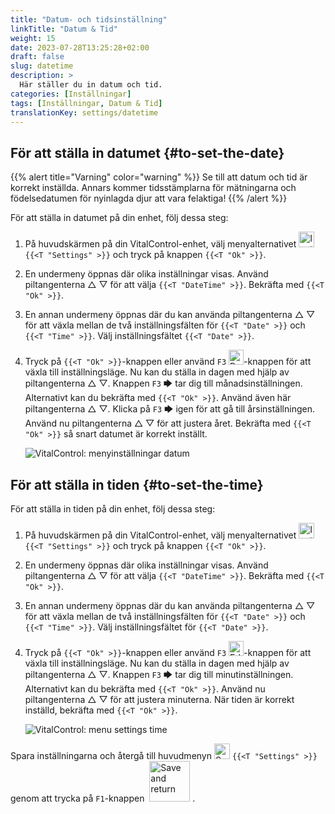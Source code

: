 ```yaml
---
title: "Datum- och tidsinställning"
linkTitle: "Datum & Tid"
weight: 15
date: 2023-07-28T13:25:28+02:00
draft: false
slug: datetime
description: >
  Här ställer du in datum och tid.
categories: [Inställningar]
tags: [Inställningar, Datum & Tid]
translationKey: settings/datetime
---
```

## För att ställa in datumet {#to-set-the-date}
{{% alert title="Varning" color="warning" %}}
Se till att datum och tid är korrekt inställda. Annars kommer tidsstämplarna för mätningarna och födelsedatumen för nyinlagda djur att vara felaktiga!
{{% /alert %}}

För att ställa in datumet på din enhet, följ dessa steg:

1. På huvudskärmen på din VitalControl-enhet, välj menyalternativet <img src="/icons/gear.svg" width="25" align="bottom" alt="Inställningar" /> `{{<T "Settings" >}}` och tryck på knappen `{{<T "Ok" >}}`.

2. En undermeny öppnas där olika inställningar visas. Använd piltangenterna △ ▽ för att välja `{{<T "DateTime" >}}`. Bekräfta med `{{<T "Ok" >}}`.

3. En annan undermeny öppnas där du kan använda piltangenterna △ ▽ för att växla mellan de två inställningsfälten för `{{<T "Date" >}}` och `{{<T "Time" >}}`. Välj inställningsfältet `{{<T "Date" >}}`.

4. Tryck på `{{<T "Ok" >}}`-knappen eller använd `F3` <img src="/icons/actions/edit.svg" width="24" align="bottom" alt="Redigera" />-knappen för att växla till inställningsläge. Nu kan du ställa in dagen med hjälp av piltangenterna △ ▽. Knappen `F3` 🡆 tar dig till månadsinställningen. Alternativt kan du bekräfta med `{{<T "Ok" >}}`. Använd även här piltangenterna △ ▽. Klicka på `F3` 🡆 igen för att gå till årsinställningen. Använd nu piltangenterna △ ▽ för att justera året. Bekräfta med `{{<T "Ok" >}}` så snart datumet är korrekt inställt.

    ![VitalControl: menyinställningar datum](../images/date.png "För att ställa in datumet")

## För att ställa in tiden {#to-set-the-time}

För att ställa in tiden på din enhet, följ dessa steg:

1. På huvudskärmen på din VitalControl-enhet, välj menyalternativet <img src="/icons/gear.svg" width="25" align="bottom" alt="Inställningar" /> `{{<T "Settings" >}}` och tryck på knappen `{{<T "Ok" >}}`.

2. En undermeny öppnas där olika inställningar visas. Använd piltangenterna △ ▽ för att välja `{{<T "DateTime" >}}`. Bekräfta med `{{<T "Ok" >}}`.


3. En annan undermeny öppnas där du kan använda piltangenterna △ ▽ för att växla mellan de två inställningsfälten för `{{<T "Date" >}}` och `{{<T "Time" >}}`. Välj inställningsfältet för `{{<T "Date" >}}`.

4. Tryck på `{{<T "Ok" >}}`-knappen eller använd `F3` <img src="/icons/actions/edit.svg" width="24" align="bottom" alt="Edit" />-knappen för att växla till inställningsläge. Nu kan du ställa in dagen med hjälp av piltangenterna △ ▽. Knappen `F3` 🡆 tar dig till minutinställningen. Alternativt kan du bekräfta med `{{<T "Ok" >}}`. Använd nu piltangenterna △ ▽ för att justera minuterna. När tiden är korrekt inställd, bekräfta med `{{<T "Ok" >}}`.

    ![VitalControl: menu settings time](../images/time.png "För att ställa in tiden")

Spara inställningarna och återgå till huvudmenyn <img src="/icons/gear.svg" width="25" align="bottom" alt="Settings" /> `{{<T "Settings" >}}` genom att trycka på `F1`-knappen &nbsp;<img src="/icons/footer/save_exit.svg" width="65" align="bottom" alt="Save and return" />&nbsp;.
